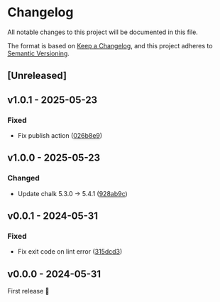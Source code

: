 # Changelog

All notable changes to this project will be documented in this file.

The format is based on [Keep a Changelog](https://keepachangelog.com/en/1.0.0/), and this project adheres to [Semantic Versioning](https://semver.org/spec/v2.0.0.html).

## [Unreleased]

## v1.0.1 - 2025-05-23

### Fixed

- Fix publish action ([026b8e9](https://github.com/studiometa/stylelint-formatter-gitlab/commit/026b8e9))

## v1.0.0 - 2025-05-23

### Changed

- Update chalk 5.3.0 → 5.4.1 ([928ab9c](https://github.com/studiometa/stylelint-formatter-gitlab/commit/928ab9c))

## v0.0.1 - 2024-05-31

### Fixed

- Fix exit code on lint error ([315dcd3](https://github.com/studiometa/stylelint-formatter-gitlab/commit/315dcd3))

## v0.0.0 - 2024-05-31

First release 🎉
